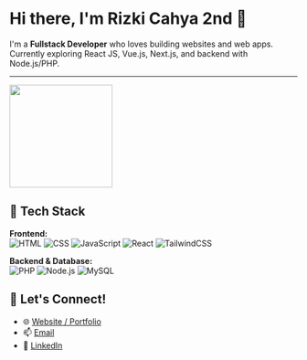 # Hi there, I'm Rizki Cahya 2nd 👋

I'm a **Fullstack Developer** who loves building websites and web apps.  
Currently exploring React JS, Vue.js, Next.js, and backend with Node.js/PHP.

---

<img src="https://github-readme-stats.vercel.app/api/top-langs/?username=Its-Claire&layout=compact&theme=radical" height="180em">

## 🚀 Tech Stack

**Frontend:**  
![HTML](https://img.shields.io/badge/HTML5-E34F26?style=for-the-badge&logo=html5&logoColor=white)
![CSS](https://img.shields.io/badge/CSS-1572B6?style=for-the-badge&logo=css&logoColor=white)
![JavaScript](https://img.shields.io/badge/JavaScript-F7DF1E?style=for-the-badge&logo=javascript&logoColor=black)
![React](https://img.shields.io/badge/React-61DAFB?style=for-the-badge&logo=react&logoColor=black)
![TailwindCSS](https://img.shields.io/badge/TailwindCSS-38B2AC?style=for-the-badge&logo=tailwind-css&logoColor=white)

**Backend & Database:**  
![PHP](https://img.shields.io/badge/PHP-777BB4?style=for-the-badge&logo=php&logoColor=white)
![Node.js](https://img.shields.io/badge/Node.js-339933?style=for-the-badge&logo=node.js&logoColor=white)
![MySQL](https://img.shields.io/badge/MySQL-4479A1?style=for-the-badge&logo=mysql&logoColor=white)

## 🔗 Let's Connect!
- 🌐 [Website / Portfolio](https://rizkicahya.vercel.app)
- 📫 [Email](mailto:rizki.cahya03@gmail.com)
- 💼 [LinkedIn](https://linkedin.com/in/rizkicahya)
